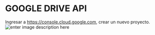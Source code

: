 # GOOGLE DRIVE API

Ingresar a https://console.cloud.google.com, crear un nuevo proyecto.
![enter image description here](https://lh3.googleusercontent.com/d/1eIetwdWEwH6Kql_eWnRFygUZjH_9X7qa)

